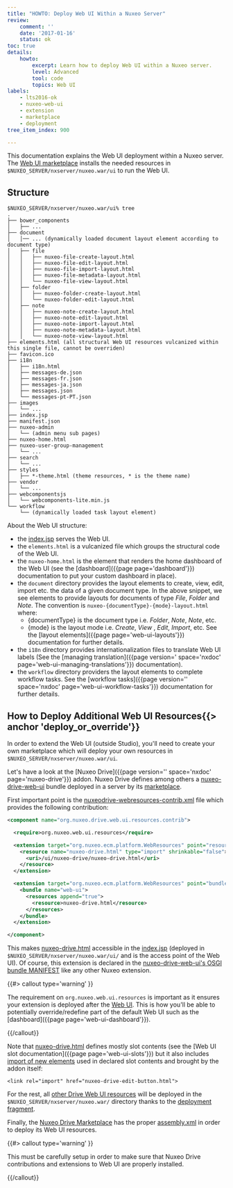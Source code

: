 ```yaml
---
title: "HOWTO: Deploy Web UI Within a Nuxeo Server"
review:
    comment: ''
    date: '2017-01-16'
    status: ok
toc: true
details:
    howto:
        excerpt: Learn how to deploy Web UI within a Nuxeo server.
        level: Advanced
        tool: code
        topics: Web UI
labels:
    - lts2016-ok
    - nuxeo-web-ui
    - extension
    - marketplace
    - deployment
tree_item_index: 900

---
```


This documentation explains the Web UI deployment within a Nuxeo server. The [Web UI marketplace](https://github.com/nuxeo/plugin-nuxeo-web-ui/tree/1.0) installs the needed resources in `$NUXEO_SERVER/nxserver/nuxeo.war/ui` to run the Web UI.

## Structure

```
$NUXEO_SERVER/nxserver/nuxeo.war/ui% tree
.
├── bower_components
│   ├── ...
├── document
│	│── ... (dynamically loaded document layout element according to document type)
│   ├── file
│   │   ├── nuxeo-file-create-layout.html
│   │   ├── nuxeo-file-edit-layout.html
│   │   ├── nuxeo-file-import-layout.html
│   │   ├── nuxeo-file-metadata-layout.html
│   │   └── nuxeo-file-view-layout.html
│   ├── folder
│   │   ├── nuxeo-folder-create-layout.html
│   │   └── nuxeo-folder-edit-layout.html
│   ├── note
│   │   ├── nuxeo-note-create-layout.html
│   │   ├── nuxeo-note-edit-layout.html
│   │   ├── nuxeo-note-import-layout.html
│   │   ├── nuxeo-note-metadata-layout.html
│   │   └── nuxeo-note-view-layout.html
├── elements.html (all structural Web UI resources vulcanized within this single file, cannot be overriden)
├── favicon.ico
├── i18n
│   ├── i18n.html
│   ├── messages-de.json
│   ├── messages-fr.json
│   ├── messages-ja.json
│   ├── messages.json
│   └── messages-pt-PT.json
├── images
│	└── ...
├── index.jsp
├── manifest.json
├── nuxeo-admin
│	└── (admin menu sub pages)
├── nuxeo-home.html
├── nuxeo-user-group-management
│	└── ...
├── search
│	└── ...
├── styles
│   ├── *-theme.html (theme resources, * is the theme name)
├── vendor
│	└── ...
├── webcomponentsjs
│   └── webcomponents-lite.min.js
└── workflow
	└── (dynamically loaded task layout element)
```

About the Web UI structure:
- the [index.jsp](https://github.com/nuxeo/plugin-nuxeo-web-ui/blob/1.0/nuxeo-web-ui/src/main/resources/web/nuxeo.war/ui/index.jsp) serves the Web UI.
- the `elements.html` is a vulcanized file which groups the structural code of the Web UI.
- the `nuxeo-home.html` is the element that renders the home dashboard of the Web UI (see the [dashboard]({{page page='dashboard'}}) documentation to put your custom dashboard in place).
- the `document` directory provides the layout elements to create, view, edit, import etc. the data of a given document type. In the above snippet, we see elements to provide layouts for documents of type *File*, *Folder* and *Note*. The convention is `nuxeo-{documentType}-{mode}-layout.html` where:
  * {documentType} is the document type i.e. *Folder*, *Note*, *Note*, etc.
  * {mode} is the layout mode i.e. *Create*, *View* , *Edit*, *Import*, etc.
  See the [layout elements]({{page page='web-ui-layouts'}}) documentation for further details.
- the `i18n` directory provides internationalization files to translate Web UI labels (See the [managing translation]({{page version=' space='nxdoc' page='web-ui-managing-translations'}}) documentation).
- the `workflow` directory providers the layout elements to complete workflow tasks.  See the [workflow tasks]({{page version='' space='nxdoc' page='web-ui-workflow-tasks'}}) documentation for further details.

## How to Deploy Additional Web UI Resources{{> anchor 'deploy_or_override'}}

In order to extend the Web UI (outside Studio), you'll need to create your own marketplace which will deploy your own resources in `$NUXEO_SERVER/nxserver/nuxeo.war/ui`.

Let's have a look at the [Nuxeo Drive]({{page version='' space='nxdoc' page='nuxeo-drive'}}) addon. Nuxeo Drive defines among others a [nuxeo-drive-web-ui](https://github.com/nuxeo/nuxeo-drive-server/tree/9.2/nuxeo-drive-web-ui) bundle deployed in a server by its [marketplace](https://github.com/nuxeo/marketplace-drive/tree/1.7.1).

First important point is the [nuxeodrive-webresources-contrib.xml](https://github.com/nuxeo/nuxeo-drive-server/blob/9.2/nuxeo-drive-web-ui/src/main/resources/OSGI-INF/nuxeodrive-webresources-contrib.xml#L16) file which provides the following contribution:

```xml
<component name="org.nuxeo.drive.web.ui.resources.contrib">

  <require>org.nuxeo.web.ui.resources</require>

  <extension target="org.nuxeo.ecm.platform.WebResources" point="resources">
    <resource name="nuxeo-drive.html" type="import" shrinkable="false">
      <uri>/ui/nuxeo-drive/nuxeo-drive.html</uri>
    </resource>
  </extension>

  <extension target="org.nuxeo.ecm.platform.WebResources" point="bundles">
    <bundle name="web-ui">
      <resources append="true">
        <resource>nuxeo-drive.html</resource>
      </resources>
    </bundle>
  </extension>

</component>
```

This makes [nuxeo-drive.html](https://github.com/nuxeo/nuxeo-drive-server/blob/9.2/nuxeo-drive-web-ui/src/main/resources/web/nuxeo.war/ui/nuxeo-drive/nuxeo-drive.html) accessible in the [index.jsp](https://github.com/nuxeo/plugin-nuxeo-web-ui/blob/1.0/nuxeo-web-ui/src/main/resources/web/nuxeo.war/ui/index.jsp) (deployed in `$NUXEO_SERVER/nxserver/nuxeo.war/ui/` and is the access point of the Web UI). Of course, this extension is declared in the [nuxeo-drive-web-ui's OSGI bundle MANIFEST](https://github.com/nuxeo/nuxeo-drive-server/blob/9.2/nuxeo-drive-web-ui/src/main/resources/META-INF/MANIFEST.MF#L7) like any other Nuxeo extension.

{{#> callout type='warning' }}

The requirement on `org.nuxeo.web.ui.resources` is important as it ensures your extension is deployed after the [Web UI](https://github.com/nuxeo/plugin-nuxeo-web-ui/blob/1.0/nuxeo-web-ui/src/main/resources/OSGI-INF/webresources-contrib.xml#L3). This is how you'll be able to potentially override/redefine part of the default Web UI such as the [dashboard]({{page page='web-ui-dashboard'}}).

{{/callout}}

Note that [nuxeo-drive.html](https://github.com/nuxeo/nuxeo-drive-server/blob/9.2/nuxeo-drive-web-ui/src/main/resources/web/nuxeo.war/ui/nuxeo-drive/nuxeo-drive.html) defines mostly slot contents (see the [Web UI slot documentation]({{page page='web-ui-slots'}}) but it also includes [import of new elements](https://github.com/nuxeo/nuxeo-drive-server/blob/9.2/nuxeo-drive-web-ui/src/main/resources/web/nuxeo.war/ui/nuxeo-drive/nuxeo-drive.html#L15) used in declared slot contents and brought by the addon itself:

```
<link rel="import" href="nuxeo-drive-edit-button.html">
```

For the rest, all [other Drive Web UI resources](https://github.com/nuxeo/nuxeo-drive-server/tree/9.2/nuxeo-drive-web-ui/src/main/resources/web/nuxeo.war/ui/nuxeo-drive) will be deployed in the `$NUXEO_SERVER/nxserver/nuxeo.war/` directory thanks to the [deployment fragment](https://github.com/nuxeo/nuxeo-drive-server/blob/9.2/nuxeo-drive-web-ui/src/main/resources/OSGI-INF/deployment-fragment.xml#L6).

Finally, the [Nuxeo Drive Marketplace](https://github.com/nuxeo/marketplace-drive/tree/1.7.1) has the proper [assembly.xml](https://github.com/nuxeo/marketplace-drive/blob/1.7.1/marketplace/src/main/assemble/assembly.xml#L131) in order to deploy its Web UI resources.

{{#> callout type='warning' }}

This must be carefully setup in order to make sure that Nuxeo Drive contributions and extensions to Web UI are properly installed.

{{/callout}}
